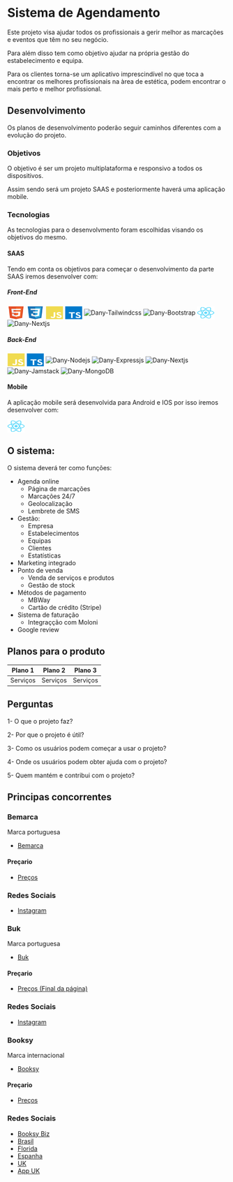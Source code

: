 # Sistema de Agendamento

<p>Este projeto visa ajudar todos os profissionais a gerir melhor as marcações e eventos que têm no seu negócio.</p>
<p>Para além disso tem como objetivo ajudar na própria gestão do estabelecimento e equipa.</p>
<p>Para os clientes torna-se um aplicativo imprescindível no que toca a encontrar os melhores profissionais na àrea de estética, podem encontrar o mais perto e melhor profissional.</p>

## Desenvolvimento
<p>Os planos de desenvolvimento poderão seguir caminhos diferentes com a evolução do projeto.</p>

### Objetivos
<p>O objetivo é ser um projeto multiplataforma e responsivo a todos os dispositivos.</p>
<p>Assim sendo será um projeto SAAS e posteriormente haverá uma aplicação mobile.</p>

### Tecnologias
<p>As tecnologias para o desenvolvmento foram escolhidas visando os objetivos do mesmo.</p>

#### SAAS
<p>Tendo em conta os objetivos para começar o desenvolvimento da parte SAAS iremos desenvolver com:</p>

##### Front-End
<div style="display: inline_block">
  <img align="center" alt="Dany-HTML" title="HTML5" height="30" width="40" src="https://raw.githubusercontent.com/devicons/devicon/master/icons/html5/html5-original.svg">
  <img align="center" alt="Dany-CSS" title="CSS3" height="30" width="40" src="https://raw.githubusercontent.com/devicons/devicon/master/icons/css3/css3-original.svg">
  <img align="center" alt="Dany-JS" title="JavaScript" height="30" width="40" src="https://raw.githubusercontent.com/devicons/devicon/master/icons/javascript/javascript-plain.svg">
  <img align="center" alt="Dany-TS" title="TypeScript" height="30" width="40" src="https://raw.githubusercontent.com/devicons/devicon/master/icons/typescript/typescript-plain.svg">
  <img align="center" alt="Dany-Tailwindcss" title="Tailwindcss" height="30" width="40" src="https://cdn.jsdelivr.net/gh/devicons/devicon/icons/tailwindcss/tailwindcss-plain.svg">
  <img align="center" alt="Dany-Bootstrap" title="Bootstrap" height="30" width="40" src="https://cdn.jsdelivr.net/gh/devicons/devicon/icons/bootstrap/bootstrap-original.svg">
  <img align="center" alt="Dany-React" title="React" height="30" width="40" src="https://raw.githubusercontent.com/devicons/devicon/master/icons/react/react-original.svg">
  <img align="center" alt="Dany-Nextjs" title="Next.js" height="30" width="40" src="https://cdn.jsdelivr.net/gh/devicons/devicon/icons/nextjs/nextjs-original.svg">
</div>

##### Back-End
<div style="display: inline_block">
  <img align="center" alt="Dany-JS" title="JavaScript" height="30" width="40" src="https://raw.githubusercontent.com/devicons/devicon/master/icons/javascript/javascript-plain.svg">
  <img align="center" alt="Dany-TS" title="TypeScript" height="30" width="40" src="https://raw.githubusercontent.com/devicons/devicon/master/icons/typescript/typescript-plain.svg">
  <img align="center" alt="Dany-Nodejs" title="Node.js" height="30" width="40" src="https://cdn.jsdelivr.net/gh/devicons/devicon/icons/nodejs/nodejs-original.svg"/>
  <img align="center" alt="Dany-Expressjs" title="Express.js" height="30" width="40" src="https://cdn.jsdelivr.net/gh/devicons/devicon/icons/express/express-original.svg">
  <img align="center" alt="Dany-Nextjs" title="Next.js" height="30" width="40" src="https://cdn.jsdelivr.net/gh/devicons/devicon/icons/nextjs/nextjs-original.svg"/>
  <img align="center" alt="Dany-Jamstack" title="Jamstack" height="30" width="40" src="https://cdn.jsdelivr.net/gh/devicons/devicon/icons/jamstack/jamstack-original.svg"/>          
  <img align="center" alt="Dany-MongoDB" title="MongoDB" height="30" width="40" src="https://cdn.jsdelivr.net/gh/devicons/devicon/icons/mongodb/mongodb-original.svg"/>
</div>

#### Mobile
<p>A aplicação mobile será desenvolvida para Android e IOS por isso iremos desenvolver com:</p>
<div style="display: inline_block">
  <img align="center" alt="Dany-ReactNative" title="React-Native" height="30" width="40" src="https://raw.githubusercontent.com/devicons/devicon/master/icons/react/react-original.svg">
 </div>

## O sistema:

<p>O sistema deverá ter como funções:</p>

- Agenda online
  - Página de marcações
  - Marcações 24/7
  - Geolocalização
  - Lembrete de SMS
- Gestão:
  - Empresa
  - Estabelecimentos
  - Equipas
  - Clientes
  - Estatísticas
- Marketing integrado
- Ponto de venda
  - Venda de serviços e produtos
  - Gestão de stock
- Métodos de pagamento
  - MBWay
  - Cartão de crédito (Stripe)
- Sistema de faturação 
  - Integraçção com Moloni
- Google review

<!-- Em Desenvolvimento -->
## Planos para o produto

| Plano 1 | Plano 2 | Plano 3|
|-|-|-|
| Serviços | Serviços |Serviços |

## Perguntas

1- O que o projeto faz?

2- Por que o projeto é útil?

3- Como os usuários podem começar a usar o projeto?

4- Onde os usuários podem obter ajuda com o projeto?

5- Quem mantém e contribui com o projeto?

## Principas concorrentes

### Bemarca
Marca portuguesa
- <a href="https://www.bemarca.pt/home">Bemarca</a>
#### Preçario
- <a href="https://www.bemarca.pt/home#price">Preços</a>
### Redes Sociais
- <a href="https://www.instagram.com/bemarca.pt/">Instagram</a>

### Buk
Marca portuguesa
- <a href="https://buk.pt/">Buk</a>
#### Preçario
- <a href="https://buk.pt/">Preços (Final da página)</a>
### Redes Sociais
- <a href="https://www.instagram.com/buk.pt/">Instagram</a>

### Booksy
Marca internacional
- <a href="https://booksy.com/biz/pt-pt/">Booksy</a>
#### Preçario
- <a href="https://booksy.com/biz/pt-pt/pricing.html">Preços</a>
### Redes Sociais
- <a href="https://www.instagram.com/booksybiz/">Booksy Biz</a>
- <a href="https://www.instagram.com/booksybrasil/">Brasil</a>
- <a href="https://www.instagram.com/booksyflorida/">Florida</a>
- <a href="https://www.instagram.com/booksyspain/">Espanha</a>
- <a href="https://www.instagram.com/booksyuk/">UK</a>
- <a href="https://www.instagram.com/booksyappuk/">App UK</a>
